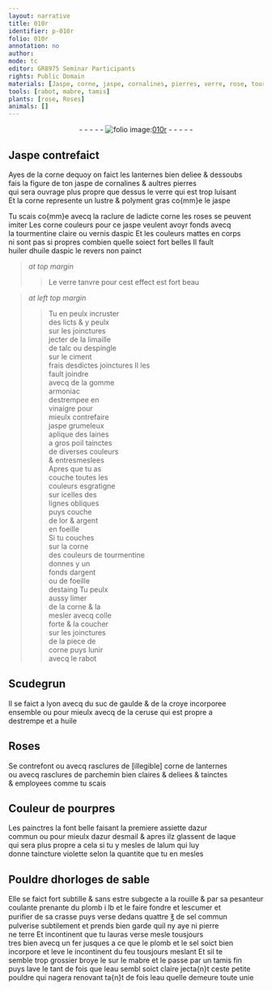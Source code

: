 ```yaml
---
layout: narrative
title: 010r
identifier: p-010r
folio: 010r
annotation: no
author:
mode: tc
editor: GR8975 Seminar Participants
rights: Public Domain
materials: [Jaspe, corne, jaspe, cornalines, pierres, verre, rose, tourmentine claire, aspic, huiler, huile daspic, limaille de talc, espingle, ciment, gomme armoniac, vinaigre, laines a gros poil, or & argent en foeille, tourmentine, argent, foeille destaing, colle forte, Scudegrun, suc de gaulde, croye, ceruse, destrempe, huile, corne de lanternes, parchemin, azur commun, azur desmail, laque, alum, rouille, plomb, sel commun, pierre, terre, sel, mabre, eau]
tools: [rabot, mabre, tamis]
plants: [rose, Roses]
animals: []
---
```


<div class="folio" align="center">- - - - - <a href="http://gallica.bnf.fr/ark:/12148/btv1b10500001g/f25.image" target="_blank"><img src="https://cu-mkp.github.io/2017-workshop-edition/assets/photo-icon.png" alt="folio image: " style="display:inline-block; margin-bottom:-3px;"/>010r</a> - - - - - </div>  
  

## <span class="m">Jaspe</span> contrefaict

 
Ayes de la <span class="m">corne</span> dequoy on faict les lanternes bien deliee & dessoubs<br/> fais la figure de ton <span class="m">jaspe</span> de <span class="m">cornalines</span> & aultres <span class="m">pierres</span><br/> qui sera ouvrage plus propre que dessus le <span class="m">verre</span> qui est trop luisant<br/> Et la <span class="m">corne</span> represente un lustre & polyment gras co{mm}e le <span class="m">jaspe</span>
 
Tu scais co{mm}e avecq la raclure de ladicte <span class="m">corne</span> les <span class="m"><span class="pa">rose</span></span>s se peuvent<br/> imiter Les <span class="del">corne</span> couleurs pour ce <span class="m">jaspe</span> veulent avoyr fonds avecq<br/> la <span class="m">tourmentine claire</span> ou vernis d<span class="m">aspic</span> <span class="add">Et les couleurs mattes en corps<br/> ni sont pas si propres combien quelle soiect fort belles</span> <span class="add">Il fault<br/> <span class="m">huiler</span> d<span class="m">huile daspic</span> le revers non painct</span>
 
> *at top margin*
> 
> >  Le <span class="m">verre</span> tanvre pour cest effect est fort beau
 
> *at left top margin*
> 
> >  Tu en peulx incruster<br/> des licts & y peulx<br/> sur les joinctures<br/> jecter de la <span class="m">limaille<br/> de talc</span> ou d<span class="m">espingle</span><br/> sur le <span class="m">ciment</span><br/> frais desdictes joinctures Il les<br/> fault joindre<br/> avecq de la <span class="m">gomme<br/> armoniac</span><br/> destrempee en<br/> <span class="m">vinaigre</span> pour<br/> mieulx contrefaire<br/> <span class="m">jaspe</span> grumeleux<br/> aplique des <span class="m">laines<br/> a gros poil</span> tainctes<br/> de diverses couleurs<br/> & entresmeslees<br/> Apres que tu as<br/> couche toutes les<br/> couleurs esgratigne<br/> sur icelles des<br/> lignes obliques<br/> puys couche<br/> de l<span class="m">or & argent<br/> en foeille</span><br/> Si tu couches<br/> sur la <span class="m">corne</span><br/> des couleurs de <span class="m">tourmentine</span><br/> donnes y un<br/> fonds d<span class="m">argent</span><br/> ou de <span class="m">foeille<br/> destaing</span> Tu peulx<br/> aussy limer<br/> de la <span class="m">corne</span> & la<br/> mesler avecq <span class="m">colle<br/> forte</span> & la coucher<br/> sur les joinctures<br/> de la piece de<br/> <span class="m">corne</span> puys lunir<br/> avecq le <span class="tl">rabot</span>
 
 
  

## <span class="m">Scudegrun</span>

 
Il se faict a <span class="pl">lyon</span> avecq du <span class="m">suc de gaulde</span> & de la <span class="m">croye</span> incorporee<br/> ensemble ou pour mieulx avecq de la <span class="m">ceruse</span> qui est propre a<br/> <span class="m">destrempe</span> et a <span class="m">huile</span>
 
 
  

## <span class="pa">Roses</span>

 
Se contrefont ou avecq rasclures de <span class="del">[illegible]</span> <span class="m">corne de lanternes</span><br/> ou avecq rasclures de <span class="m">parchemin</span> bien claires & deliees & tainctes<br/> & employees comme tu scais
 
 
  

## Couleur de pourpres

 
Les <span class="pro">painctres</span> la font belle faisant la premiere assiette d<span class="m">azur<br/> commun</span> ou pour mieulx d<span class="m">azur desmail</span> & apres ilz glassent de <span class="m">laque</span><br/> qui sera plus propre a cela si tu y mesles de l<span class="m">alum</span> qui luy<br/> donne taincture violette selon la quantite que tu en mesles
 
 
  <span class="pro"> </span>

## Pouldre dhorloges de sable

 
Elle se faict fort subtille & sans estre subgecte a la <span class="m">rouille</span> & par sa pesanteur<br/> coulante prenante du <span class="m">plomb</span> i lb et le faire fondre et lescumer et<br/> purifier de sa crasse puys verse dedans quattre ℥ de <span class="m">sel commun</span><br/> pulverise subtilement et prends bien garde quil ny aye ni <span class="m">pierre</span><br/> ne <span class="m">terre</span> Et incontinent que tu lauras verse mesle tousjours<br/> tres bien avecq un fer jusques a ce que le <span class="m">plomb</span> et le <span class="m">sel</span> soict bien<br/> incorpore et leve le incontinent du feu tousjours meslant Et sil te<br/> semble trop grossier broye le sur le <span class="m"><span class="tl">mabre</span></span> et le passe par un <span class="tl">tamis</span> fin<br/> puys lave le tant de fois que l<span class="m">eau</span> <span class="del">sembl</span> soict claire jecta{n}t ceste petite<br/> pouldre qui nagera renovant ta{n}t de fois l<span class="m">eau</span> quelle demeure toute unie
 
